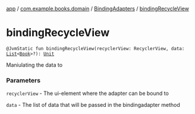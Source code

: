 [app](../../index.md) / [com.example.books.domain](../index.md) / [BindingAdapters](index.md) / [bindingRecycleView](./binding-recycle-view.md)

# bindingRecycleView

`@JvmStatic fun bindingRecycleView(recyclerView: RecyclerView, data: `[`List`](https://kotlinlang.org/api/latest/jvm/stdlib/kotlin.collections/-list/index.html)`<`[`Book`](../../com.example.books.domain.models/-book/index.md)`>?): `[`Unit`](https://kotlinlang.org/api/latest/jvm/stdlib/kotlin/-unit/index.html)

Maniulating the data to

### Parameters

`recyclerView` - The ui-element where the adapter can be bound to

`data` - The list of data that will be passed in the bindingadapter method